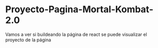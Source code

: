 # Proyecto-Pagina-Mortal-Kombat-2.0
Vamos a ver si buildeando la página de react se puede visualizar el proyecto de la página
